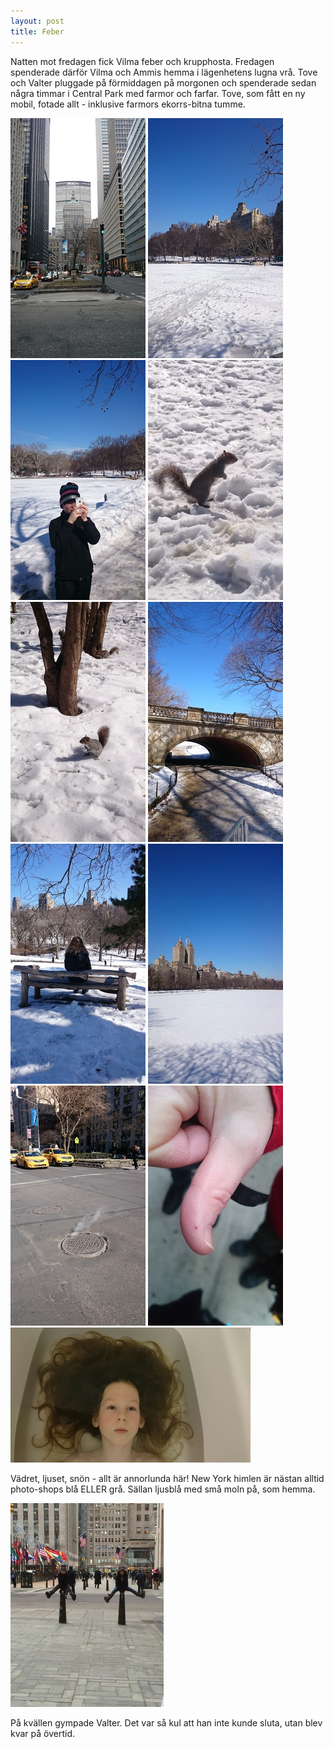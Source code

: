 ```yaml
---
layout: post
title: Feber
---
```

Natten mot fredagen fick Vilma feber och krupphosta. Fredagen spenderade därför
Vilma och Ammis hemma i lägenhetens lugna vrå. Tove och Valter pluggade på
förmiddagen på morgonen och spenderade sedan några timmar i Central Park med
farmor och farfar. Tove, som fått en ny mobil, fotade allt - inklusive farmors
ekorrs-bitna tumme. 

<a href="/images/2015-02-27/DSC_0099.JPG"><img src="/images/2015-02-27/thumbnails/DSC_0099.JPG" /></a>
<a href="/images/2015-02-27/DSC_0112.JPG"><img src="/images/2015-02-27/thumbnails/DSC_0112.JPG" /></a>
<a href="/images/2015-02-27/DSC_0118.JPG"><img src="/images/2015-02-27/thumbnails/DSC_0118.JPG" /></a>
<a href="/images/2015-02-27/DSC_0126.JPG"><img src="/images/2015-02-27/thumbnails/DSC_0126.JPG" /></a>
<a href="/images/2015-02-27/DSC_0136.JPG"><img src="/images/2015-02-27/thumbnails/DSC_0136.JPG" /></a>
<a href="/images/2015-02-27/DSC_0145.JPG"><img src="/images/2015-02-27/thumbnails/DSC_0145.JPG" /></a>
<a href="/images/2015-02-27/DSC_0153.JPG"><img src="/images/2015-02-27/thumbnails/DSC_0153.JPG" /></a>
<a href="/images/2015-02-27/DSC_0174.JPG"><img src="/images/2015-02-27/thumbnails/DSC_0174.JPG" /></a>
<a href="/images/2015-02-27/DSC_0189.JPG"><img src="/images/2015-02-27/thumbnails/DSC_0189.JPG" /></a>
<a href="/images/2015-02-27/DSC_0248.JPG"><img src="/images/2015-02-27/thumbnails/DSC_0248.JPG" /></a>
<a href="/images/2015-02-27/DSC_0191.JPG"><img src="/images/2015-02-27/thumbnails/DSC_0191.JPG" /></a>

Vädret, ljuset, snön - allt är annorlunda här! New York himlen är nästan alltid
photo-shops blå ELLER grå. Sällan ljusblå med små moln på, som hemma. 

<a href="/images/2015-02-27/IMG_3964.JPG"><img src="/images/2015-02-27/thumbnails/IMG_3964.JPG" /></a>

På kvällen gympade Valter. Det var så kul att han inte kunde sluta, utan blev
kvar på övertid. 

